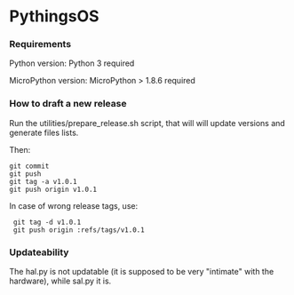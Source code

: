 # PythingsOS

### Requirements

Python version: Python 3 required

MicroPython version: MicroPython > 1.8.6 required


### How to draft a new release

Run the utilities/prepare_release.sh script, that will will update versions and generate files lists.

Then:

	git commit
	git push
    git tag -a v1.0.1
    git push origin v1.0.1
    
 In case of wrong release tags, use:
 
     git tag -d v1.0.1
     git push origin :refs/tags/v1.0.1

### Updateability

The hal.py is not updatable (it is supposed to be very "intimate" with the hardware), while sal.py it is. 